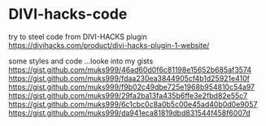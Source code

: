 # DIVI-hacks-code

try to steel code from DIVI-HACKS plugin   https://divihacks.com/product/divi-hacks-plugin-1-website/

some styles and code ...looke into my gists
https://gist.github.com/muks999/46ad60d0f6c81198e15652b685af3574
https://gist.github.com/muks999/fdaa230ea3844905cf4b1d25921e410f
https://gist.github.com/muks999/f9b02c49dbe725e1968b954810c54a97
https://gist.github.com/muks999/29fa2ba13fa435b6ffe3e2fbd82e55c7
https://gist.github.com/muks999/6c1cbc0c8a0b5c00e45ad40b0d0e9057
https://gist.github.com/muks999/da941eca81819dbd831544f458f6007d
